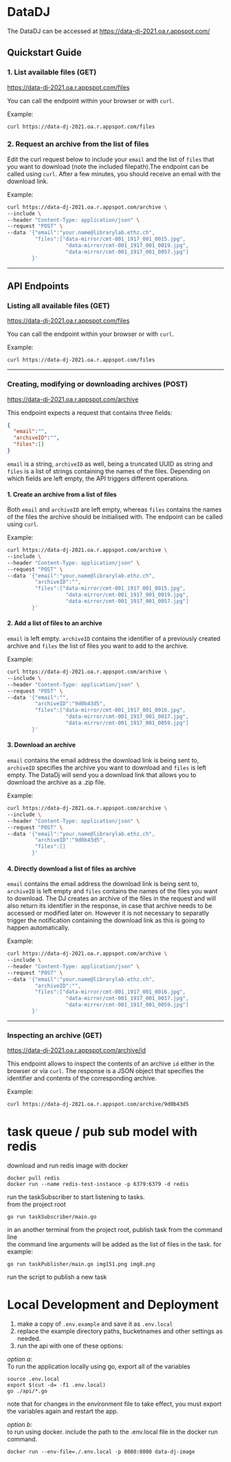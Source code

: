 # DataDJ

The DataDJ can be accessed at https://data-dj-2021.oa.r.appspot.com/


## Quickstart Guide


### 1. List available files (GET)
https://data-dj-2021.oa.r.appspot.com/files

You can call the endpoint within your browser or with `curl`.

Example:

```bash
curl https://data-dj-2021.oa.r.appspot.com/files 
```


### 2. Request an archive from the list of files

Edit the curl request below to include your `email` and the list of `files` that you want to download (note the included filepath).The endpoint can be called using `curl`. After a few minutes, you should receive an email with the download link.

Example:
```bash
curl https://data-dj-2021.oa.r.appspot.com/archive \
--include \
--header "Content-Type: application/json" \
--request "POST" \
--data '{"email":"your.name@librarylab.ethz.ch",
         "files":["data-mirror/cmt-001_1917_001_0015.jpg",
                   "data-mirror/cmt-001_1917_001_0019.jpg",
                   "data-mirror/cmt-001_1917_001_0057.jpg"]
        }'
```
---
## API Endpoints

### Listing all available files (GET)
https://data-dj-2021.oa.r.appspot.com/files

You can call the endpoint within your browser or with `curl`.

Example:

```bash
curl https://data-dj-2021.oa.r.appspot.com/files 
```

---

### Creating, modifying or downloading archives (POST)
https://data-dj-2021.oa.r.appspot.com/archive

This endpoint expects a request that contains three fields:

```json
{
  "email":"",
  "archiveID":"",
  "files":[]
}
```
`email` is a string, `archiveID` as well, being a truncated UUID as string and `files` is a list of strings containing the names of the files.
Depending on which fields are left empty, the API triggers different operations.


#### 1. Create an archive from a list of files

Both `email` and `archiveID` are left empty, whereas `files` contains the names of the files the archive should be initialised with. The endpoint can be called using `curl`.

Example:
```bash
curl https://data-dj-2021.oa.r.appspot.com/archive \
--include \
--header "Content-Type: application/json" \
--request "POST" \
--data '{"email":"your.name@librarylab.ethz.ch",
         "archiveID":"",
         "files":["data-mirror/cmt-001_1917_001_0015.jpg",
                   "data-mirror/cmt-001_1917_001_0019.jpg",
                   "data-mirror/cmt-001_1917_001_0057.jpg"]
        }'
```

#### 2. Add a list of files to an archive

`email` is left empty. `archiveID` contains the identifier of a previously created archive and `files` the list of files you want to add to the archive.

Example:
```bash
curl https://data-dj-2021.oa.r.appspot.com/archive \
--include \
--header "Content-Type: application/json" \
--request "POST" \
--data '{"email":"",
         "archiveID":"9d0b43d5",
         "files":["data-mirror/cmt-001_1917_001_0016.jpg",
                   "data-mirror/cmt-001_1917_001_0017.jpg",
                   "data-mirror/cmt-001_1917_001_0059.jpg"]
        }'
```

#### 3. Download an archive

`email` contains the email address the download link is being sent to, `archiveID` specifies the archive you want to download and `files` is left empty. The DataDj will send you a download link that allows you to download the archive as a .zip file.

Example:
```bash
curl https://data-dj-2021.oa.r.appspot.com/archive \
--include \
--header "Content-Type: application/json" \
--request "POST" \
--data '{"email":"your.name@librarylab.ethz.ch",
         "archiveID":"9d0b43d5",
         "files":[]
        }'
```

#### 4. Directly download a list of files as archive

`email` contains the email address the download link is being sent to, `archiveID` is left empty and `files` contains the names of the files you want to download.
The DJ creates an archive of the files in the request and will also return its identifier in the response, in case that archive needs to be accessed or modified later on. However it is not necessary to separatly trigger the notification containing the download link as this is going to happen automatically.

Example:
```bash
curl https://data-dj-2021.oa.r.appspot.com/archive \
--include \
--header "Content-Type: application/json" \
--request "POST" \
--data '{"email":"your.name@librarylab.ethz.ch",
         "archiveID":"",
         "files":["data-mirror/cmt-001_1917_001_0016.jpg",
                   "data-mirror/cmt-001_1917_001_0017.jpg",
                   "data-mirror/cmt-001_1917_001_0059.jpg"]
        }'
```

---

### Inspecting an archive (GET)

https://data-dj-2021.oa.r.appspot.com/archive/id

This endpoint allows to inspect the contents of an archive `id` either in the browser or via `curl`. The response is a JSON object that specifies the identifier and contents of the corresponding archive.

Example:
```bash
curl https://data-dj-2021.oa.r.appspot.com/archive/9d0b43d5
```



# task queue / pub sub model with redis

download and run redis image with docker
```
docker pull redis
docker run --name redis-test-instance -p 6379:6379 -d redis
```
run the taskSubscriber to start listening to tasks.  
from the project root  
```
go run taskSubscriber/main.go
``` 

in an another terminal from the project root, publish task from the command line  
the command line arguments will be added as the list of files in the task. for example:   
```
go run taskPublisher/main.go img151.png img8.png
```

run the script to publish a new task

# Local Development and Deployment

1. make a copy of `.env.example` and save it as `.env.local`    
1. replace the example directory paths, bucketnames and other settings as needed.  
1. run the api with one of these options:

_option a:_  
To run the application locally using go, export all of the variables
```
source .env.local
export $(cut -d= -f1 .env.local)
go ./api/*.go
```
note that for changes in the environment file to take effect, you must export the variables again and restart the app.

_option b:_  
to run using docker. include the path to the .env.local file in the docker run command.
```
docker run --env-file=./.env.local -p 8080:8080 data-dj-image
```
